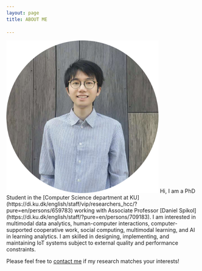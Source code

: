```yaml
---
layout: page
title: ABOUT ME

---
```


<img src="/assets/img/portrait.png" alt="portrait" width="400" class="center"/>  
Hi, I am a PhD Student in the [Computer Science department at KU](https://di.ku.dk/english/staff/vip/researchers_hcc/?pure=en/persons/659783) working with Associate Professor [Daniel Spikol](https://di.ku.dk/english/staff/?pure=en/persons/709183). I am interested in multimodal data analytics, human-computer interactions, computer-supported cooperative work, social computing, multimodal learning, and AI in learning analytics. I am skilled in designing, implementing, and maintaining IoT systems subject to external quality and performance constraints. 

Please feel free to [contact me](mailto:zali@di.ku.dk) if my research matches your interests!